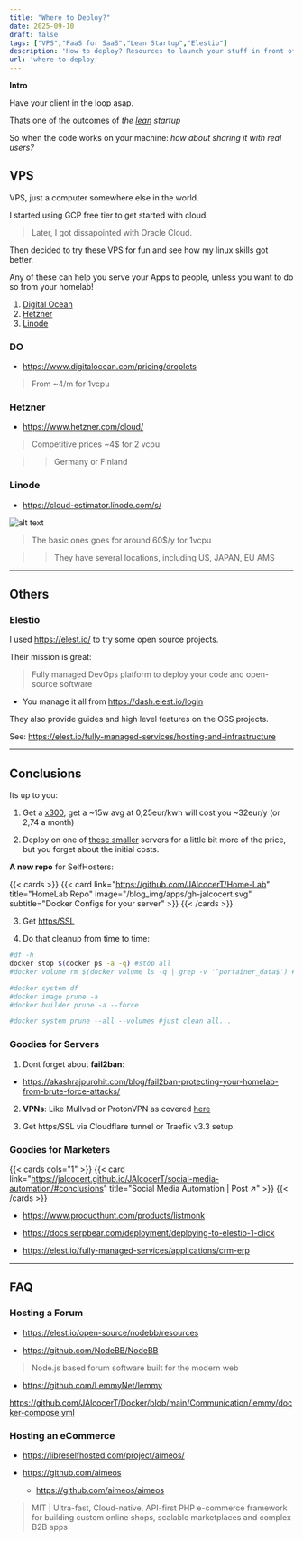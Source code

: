 ```yaml
---
title: "Where to Deploy?"
date: 2025-09-10
draft: false
tags: ["VPS","PaaS for SaaS","Lean Startup","Elestio"]
description: 'How to deploy? Resources to launch your stuff in front of your clients.'
url: 'where-to-deploy'
---
```


**Intro**

Have your client in the loop asap.

Thats one of the outcomes of *the [lean](https://jalcocert.github.io/JAlcocerT/lean/) startup*

So when the code works on your machine: *how about sharing it with real users?*

## VPS

VPS, just a computer somewhere else in the world.

I started using GCP free tier to get started with cloud.

> Later, I got dissapointed with Oracle Cloud.

Then decided to try these VPS for fun and see how my linux skills got better.

Any of these can help you serve your Apps to people, unless you want to do so from your homelab!

1. [Digital Ocean](#do)
2. [Hetzner](#hetzner)
3. [Linode](#linode)

### DO

* https://www.digitalocean.com/pricing/droplets

> From ~4/m for 1vcpu

### Hetzner

* https://www.hetzner.com/cloud/

> Competitive prices ~4$ for 2 vcpu

> > Germany or Finland

### Linode

* https://cloud-estimator.linode.com/s/

![alt text](/blog_img/mini_pc/linode-vps.png)

> The basic ones goes for around 60$/y for 1vcpu

> > They have several locations, including US, JAPAN, EU AMS

---

##  Others

### Elestio

I used https://elest.io/ to try some open source projects.

Their mission is great:

>  Fully managed DevOps platform to deploy your code and open-source software 

* You manage it all from https://dash.elest.io/login

They also provide guides and high level features on the OSS projects.

See: https://elest.io/fully-managed-services/hosting-and-infrastructure



---

## Conclusions

Its up to you:

1. Get a [x300](https://jalcocert.github.io/JAlcocerT/asrock-x300-home-server/#energy-x300), get a ~15w avg at 0,25eur/kwh will cost you ~32eur/y (or 2,74 a month)

2. Deploy on one of [these smaller](#vps) servers for a little bit more of the price, but you forget about the initial costs.

**A new repo** for SelfHosters:

{{< cards >}}
  {{< card link="https://github.com/JAlcocerT/Home-Lab" title="HomeLab Repo" image="/blog_img/apps/gh-jalcocert.svg" subtitle="Docker Configs for your server" >}}
{{< /cards >}}

3. Get [https/SSL](https://jalcocert.github.io/JAlcocerT/docs/selfhosting/https/)

4. Do that cleanup from time to time:


```sh
#df -h
docker stop $(docker ps -a -q) #stop all
#docker volume rm $(docker volume ls -q | grep -v '^portainer_data$') #rm all volumes but portainer

#docker system df
#docker image prune -a 
#docker builder prune -a --force

#docker system prune --all --volumes #just clean all...
```

### Goodies for Servers

1. Dont forget about **fail2ban**:

* https://akashrajpurohit.com/blog/fail2ban-protecting-your-homelab-from-brute-force-attacks/


2. **VPNs**: Like Mullvad or ProtonVPN as covered [here](https://jalcocert.github.io/JAlcocerT/homelab-security/#vpn)

3. Get https/SSL via Cloudflare tunnel or Traefik v3.3 setup.

### Goodies for Marketers


{{< cards cols="1" >}}
  {{< card link="https://jalcocert.github.io/JAlcocerT/social-media-automation/#conclusions" title="Social Media Automation | Post ↗" >}}
{{< /cards >}}


* https://www.producthunt.com/products/listmonk

* https://docs.serpbear.com/deployment/deploying-to-elestio-1-click

* https://elest.io/fully-managed-services/applications/crm-erp



---

## FAQ

### Hosting a Forum

* https://elest.io/open-source/nodebb/resources

* https://github.com/NodeBB/NodeBB

>  Node.js based forum software built for the modern web 

* https://github.com/LemmyNet/lemmy

https://github.com/JAlcocerT/Docker/blob/main/Communication/lemmy/docker-compose.yml

### Hosting an eCommerce

* https://libreselfhosted.com/project/aimeos/

* https://github.com/aimeos
  * https://github.com/aimeos/aimeos

> MIT | Ultra-fast, Cloud-native, API-first PHP e-commerce framework for building custom online shops, scalable marketplaces and complex B2B apps 